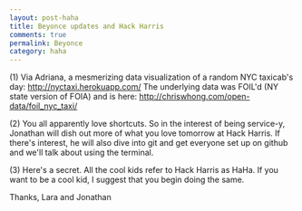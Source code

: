 ```yaml
---
layout: post-haha
title: Beyonce updates and Hack Harris
comments: true
permalink: Beyonce
category: haha
---
```

  
(1) Via Adriana, a mesmerizing data visualization of a random NYC taxicab's day: <http://nyctaxi.herokuapp.com/> The underlying data was FOIL'd (NY state version of FOIA) and is here: <http://chriswhong.com/open-data/foil_nyc_taxi/> 

(2) You all apparently love shortcuts. So in the interest of being service-y, Jonathan will dish out more of what you love tomorrow at Hack Harris. If there's interest, he will also dive into git and get everyone set up on github and we'll talk about using the terminal.

(3) Here's a secret. All the cool kids refer to Hack Harris as HaHa. If you want to be a cool kid, I suggest that you begin doing the same.

Thanks,
Lara and Jonathan

